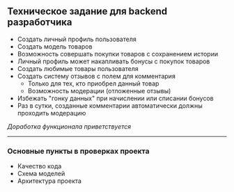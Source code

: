 ## Техническое задание для backend разработчика

- Создать личный профиль пользователя
- Создать модель товаров
- Возможность совершать покупки товаров с сохранением истории
- Личный профиль может накапливать бонусы с покупок товаров
- Создать любимые товары пользователя
- Создать систему отзывов с полем для комментария
    - Только для тех, кто приобрел данный товар
    - Возможность модерации (отложенные отзывы)
- Избежать "гонку данных" при начислении или списании бонусов
- Раз в сутки, созданные комментарии автоматически должны проходить модерацию

*Доработка функционала приветствуется*

---

### Основные пункты в проверках проекта

- Качество кода
- Схема моделей
- Архитектура проекта